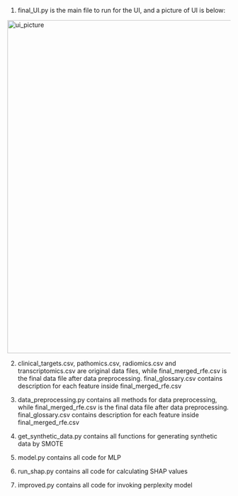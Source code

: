 1. final_UI.py is the main file to run for the UI, and a picture of UI is below:

<img width="750" alt="ui_picture" src="https://github.com/user-attachments/assets/a8f84da4-8496-47a9-91f6-90d4d9272639" />

2. clinical_targets.csv, pathomics.csv, radiomics.csv and transcriptomics.csv are original data files, while final_merged_rfe.csv is the final data file after data preprocessing. final_glossary.csv contains description for each feature inside final_merged_rfe.csv

3. data_preprocessing.py contains all methods for data preprocessing, while final_merged_rfe.csv is the final data file after data preprocessing. final_glossary.csv contains description for each feature inside final_merged_rfe.csv

4. get_synthetic_data.py contains all functions for generating synthetic data by SMOTE 

5. model.py contains all code for MLP
 
6. run_shap.py contains all code for calculating SHAP values

7. improved.py contains all code for invoking perplexity model 
